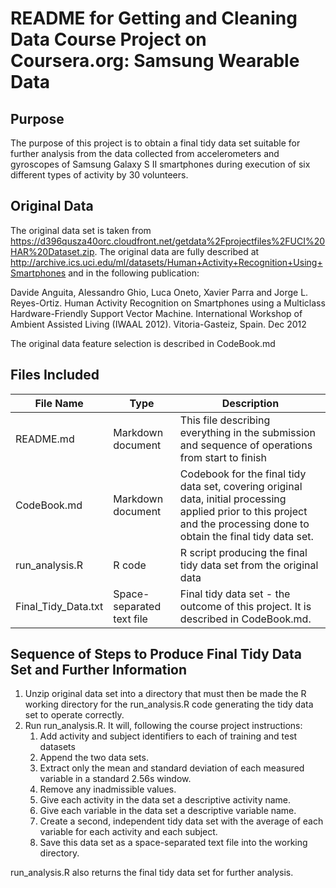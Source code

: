 # README for Getting and Cleaning Data Course Project on Coursera.org: Samsung Wearable Data

## Purpose

The purpose of this project is to obtain a final tidy data set suitable for further analysis from the data collected from accelerometers and gyroscopes of Samsung Galaxy S II smartphones during execution of six different types of activity by 30 volunteers. 

## Original Data 

The original data set is taken from https://d396qusza40orc.cloudfront.net/getdata%2Fprojectfiles%2FUCI%20HAR%20Dataset.zip. The original data are fully described at http://archive.ics.uci.edu/ml/datasets/Human+Activity+Recognition+Using+Smartphones and in the following publication:

Davide Anguita, Alessandro Ghio, Luca Oneto, Xavier Parra and Jorge L. Reyes-Ortiz. Human Activity Recognition on Smartphones using a Multiclass Hardware-Friendly Support Vector Machine. International Workshop of Ambient Assisted Living (IWAAL 2012). Vitoria-Gasteiz, Spain. Dec 2012

The original data feature selection is described in CodeBook.md

## Files Included

File Name | Type | Description
----------|------|------------
README.md | Markdown document | This file describing everything in the submission and sequence of operations from start to finish
CodeBook.md | Markdown document | Codebook for the final tidy data set, covering original data, initial processing applied prior to this project and the processing done to obtain the final tidy data set.
run_analysis.R| R code | R script producing the final tidy data set from the original data
Final_Tidy_Data.txt| Space-separated text file | Final tidy data set - the outcome of this project. It is described in CodeBook.md.

## Sequence of Steps to Produce Final Tidy Data Set and Further Information

1. Unzip original data set into a directory that must then be made the R working directory for the run_analysis.R code generating the tidy data set to operate correctly.
2. Run run_analysis.R. It will, following the course project instructions:
	1. Add activity and subject identifiers to each of training and test datasets
	2. Append the two data sets.
	3. Extract only the mean and standard deviation of each measured variable in a standard 2.56s window.  
	4. Remove any inadmissible values.
	5. Give each activity in the data set a descriptive activity name.
	6. Give each variable in the data set a descriptive variable name. 
	7. Create a second, independent tidy data set with the average of each variable for each activity and each subject.
	8. Save this data set as a space-separated text file into the working directory.

run_analysis.R also returns the final tidy data set for further analysis.